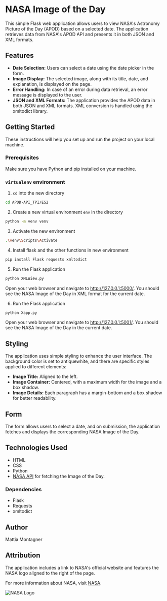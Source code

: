 # NASA Image of the Day

This simple Flask web application allows users to view NASA's Astronomy Picture of the Day (APOD) based on a selected date. The application retrieves data from NASA's APOD API and presents it in both JSON and XML formats.

## Features

- **Date Selection:** Users can select a date using the date picker in the form.
- **Image Display:** The selected image, along with its title, date, and explanation, is displayed on the page.
- **Error Handling:** In case of an error during data retrieval, an error message is displayed to the user.
- **JSON and XML Formats:** The application provides the APOD data in both JSON and XML formats. XML conversion is handled using the xmltodict library.

## Getting Started

These instructions will help you set up and run the project on your local machine.

### Prerequisites

Make sure you have Python and pip installed on your machine.
&nbsp;
### `virtualenv` environment <a name="virtualenv"></a>

1. `cd` into the new directory
```bash
cd APOD-API_TPI/ES2
```
2. Create a new virtual environment `env` in the directory
```bash
python -m venv venv
```
3. Activate the new environment
```bash
.\venv\Scripts\Activate
```
4. Install flask and the other functions in new environment
```bash
pip install Flask requests xmltodict
```
5. Run the Flask application
```bash
python XMLWiew.py
```
Open your web browser and navigate to http://127.0.0.1:5000/. You should see the NASA Image of the Day in XML format for the current date.

6. Run the Flask application
```bash
python Xapp.py
```
Open your web browser and navigate to http://127.0.0.1:5001/. You should see the NASA Image of the Day in the current date.

## Styling

The application uses simple styling to enhance the user interface. The background color is set to antiquewhite, and there are specific styles applied to different elements:

- **Image Title:** Aligned to the left.
- **Image Container:** Centered, with a maximum width for the image and a box shadow.
- **Image Details:** Each paragraph has a margin-bottom and a box shadow for better readability.

## Form

The form allows users to select a date, and on submission, the application fetches and displays the corresponding NASA Image of the Day.

## Technologies Used

- HTML
- CSS
- Python
- [NASA API](https://api.nasa.gov/) for fetching the Image of the Day.

### Dependencies
- Flask
- Requests
- xmltodict

## Author
Mattia Montagner

## Attribution

The application includes a link to NASA's official website and features the NASA logo aligned to the right of the page.

For more information about NASA, visit [NASA](https://www.nasa.gov).

![NASA Logo](https://www.nasa.gov/wp-content/themes/nasa/assets/images/nasa-logo.svg)